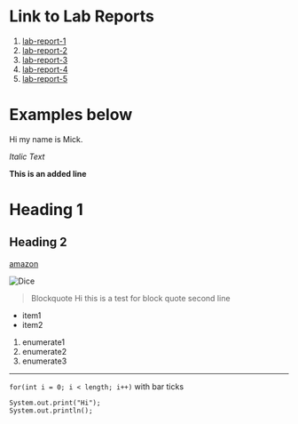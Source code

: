 # Link to Lab Reports
1. [lab-report-1](https://mickjeon.github.io/cse15l-lab-reports/lab-report-1-week-2.html)
2. [lab-report-2](https://mickjeon.github.io/cse15l-lab-reports/lab-report-2-week-4.html)
3. [lab-report-3](https://mickjeon.github.io/cse15l-lab-reports/lab-report-3-week-6.html)
4. [lab-report-4](https://mickjeon.github.io/cse15l-lab-reports/lab-report-4-week-8.html)
5. [lab-report-5](https://mickjeon.github.io/cse15l-lab-reports/lab-report-5-week-10.html)


# Examples below


Hi my name is Mick.

*Italic Text*



**This is an added line**
# Heading 1
## Heading 2

[amazon](http://amazon.com)

![Dice](https://upload.wikimedia.org/wikipedia/commons/1/17/PNG-Gradient_hex.png)

> Blockquote
> Hi this is a test for block quote
> second line

* item1
* item2

1. enumerate1
2. enumerate2
3. enumerate3

---
`for(int i = 0; i < length; i++)` with bar ticks

```
System.out.print("Hi");
System.out.println();
```
